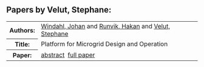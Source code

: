 <h2>Papers by Velut, Stephane:</h2>
<!-- Begin papers -->
<table>
<tr><th>Authors:</th><td>
<a href="../authors/author_260.html">Windahl, Johan</a> and 
<a href="../authors/author_205.html">Runvik, Hakan</a> and 
<a href="../authors/author_249.html">Velut, Stephane</a>
</td></tr>
<tr><th>Title:  </th><td>Platform for Microgrid Design and Operation</td></tr>
<tr><th>Paper:  </th><td><a href="../abstracts/Modelica2019abstract4A1.pdf">abstract</a>&nbsp;&nbsp;<a href="../papers/Modelica2019paper4A1.pdf">full paper</a></td></tr>
</table>
<br>
<!-- End papers -->